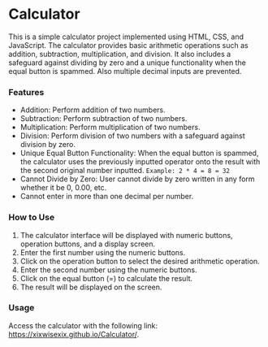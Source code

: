 # Calculator

This is a simple calculator project implemented using HTML, CSS, and JavaScript. The calculator provides basic arithmetic operations such as addition, subtraction, multiplication, and division. It also includes a safeguard against dividing by zero and a unique functionality when the equal button is spammed. Also multiple decimal inputs are prevented.

### Features

- Addition: Perform addition of two numbers.
- Subtraction: Perform subtraction of two numbers.
- Multiplication: Perform multiplication of two numbers.
- Division: Perform division of two numbers with a safeguard against division by zero.
- Unique Equal Button Functionality: When the equal button is spammed, the calculator uses the previously inputted operator onto the result with the second original number inputted. `Example: 2 * 4 = 8 = 32`
- Cannot Divide by Zero: User cannot divide by zero written in any form whether it be 0, 0.00, etc.
- Cannot enter in more than one decimal per number.

### How to Use

1. The calculator interface will be displayed with numeric buttons, operation buttons, and a display screen.
2. Enter the first number using the numeric buttons.
3. Click on the operation button to select the desired arithmetic operation.
4. Enter the second number using the numeric buttons.
5. Click on the equal button (=) to calculate the result.
6. The result will be displayed on the screen.

### Usage

Access the calculator with the following link: https://xixwisexix.github.io/Calculator/.
